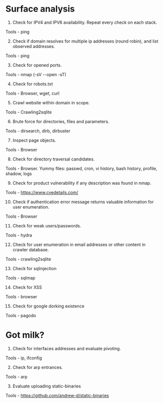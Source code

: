 # Surface analysis 


1. Check for IPV4 and IPV6 availability. Repeat every check on each stack.

  Tools - ping

2. Check if domain resolves for multiple ip addresses (round robin), and list observed addresses.

  Tools - ping
   
3. Check for opened ports. 

  Tools - nmap (-sV --open -sT)
   
4. Check for robots.txt

  Tools - Browser, wget, curl
  
5. Crawl website within domain in scope.

  Tools - Crawling2sqlite

6. Brute force for directories, files and parameters.

  Tools - dirsearch, dirb, dirbuster
  
7. Inspect page objects.

  Tools - Browser

8. Check for directory traversal candidates.

  Tools - Browser. Yummy files: passwd, cron, vi history, bash history, profile, shadow, logs
  
9. Check for product vulnerability if any description was found in nmap.

  Tools - https://www.cvedetails.com/

10. Check if authentication error message returns valuable information for user enumeration.

  Tools - Browser

11. Check for weak users/passwords.

  Tools - hydra
  
12. Check for user enumeration in email addresses or other content in crawler database.

  Tools - crawling2sqlite
  
13. Check for sqlinjection

  Tools - sqlmap
  
14. Check for XSS

  Tools - browser
  
15. Check for google dorking existence

  Tools - pagodo
  
# Got milk?

1. Check for interfaces addresses and evaluate pivoting.

  Tools - ip, ifconfig

2. Check for arp entrances.

  Tools - arp

3. Evaluate uploading static-binaries 

  Tools - https://github.com/andrew-d/static-binaries
